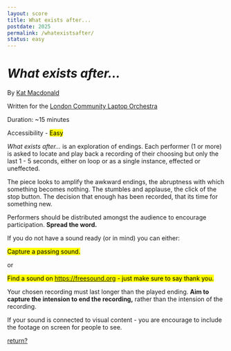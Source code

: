 ```yaml
---
layout: score
title: What exists after...
postdate: 2025
permalink: /whatexistsafter/
status: easy
---
```


<h1><i>What exists after...</i></h1>

By [Kat Macdonald][kat]

Written for the [London Community Laptop Orchestra][lclo]

Duration: ~15 minutes

Accessibility - <mark>Easy</mark>

*What exists after...* is an exploration of endings. Each performer (1 or more) is asked to locate and play back a recording of their choosing but only the last 1 - 5 seconds, either on loop or as a single instance, effected or uneffected. 

The piece looks to amplify the awkward endings, the abruptness with which something becomes nothing. The stumbles and applause, the click of the stop button. The decision that enough has been recorded, that its time for something new.

Performers should be distributed amongst the audience to encourage participation. <b>Spread the word.</b>

If you do not have a sound ready (or in mind) you can either:

<mark>Capture a passing sound.</mark>

or

<mark>Find a sound on <a href="https://freesound.org">https://freesound.org</a> - just make sure to say thank you.</mark>

Your chosen recording must last longer than the played ending. <b>Aim to capture the intension to end the recording,</b> rather than the intension of the recording.

If your sound is connected to visual content - you are encourage to include the footage on screen for people to see. 

<a href="/scores/">return?</a>

[kat]:https://otherkat.com
[lclo]:https://lclo.otherkat.com
[free]: https://freesound.org